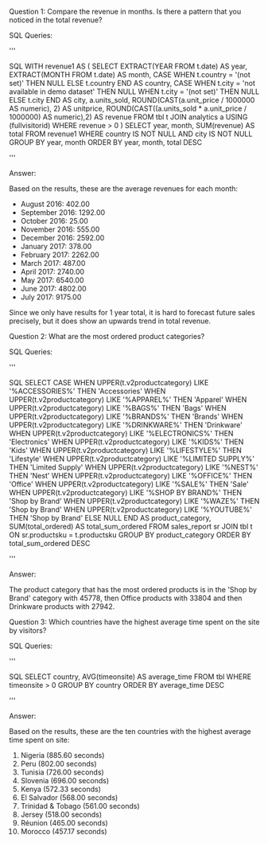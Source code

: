 Question 1: Compare the revenue in months. Is there a pattern that you noticed in the total revenue?

SQL Queries:

'''

SQL
WITH revenue1 AS
(
SELECT 
	EXTRACT(YEAR FROM t.date) AS year,
	EXTRACT(MONTH FROM t.date) AS month,
	CASE WHEN t.country = '(not set)' THEN NULL 
	ELSE t.country 
	END AS country, 
	CASE WHEN t.city = 'not available in demo dataset' THEN NULL 
	WHEN t.city = '(not set)' THEN NULL 		
	ELSE t.city 
	END AS city,
	a.units_sold, 
	ROUND(CAST(a.unit_price / 1000000 AS numeric), 2) AS unitprice, 
	ROUND(CAST((a.units_sold * a.unit_price / 1000000) AS numeric),2) AS revenue
FROM tbl t
JOIN analytics a
USING (fullvisitorid)
WHERE revenue > 0
)
SELECT year, month, SUM(revenue) AS total
FROM revenue1
WHERE country IS NOT NULL
AND city IS NOT NULL
GROUP BY year, month
ORDER BY year, month, total DESC

'''

Answer: 

Based on the results, these are the average revenues for each month:

- August 2016: 402.00
- September 2016: 1292.00
- October 2016: 25.00
- November 2016: 555.00
- December 2016: 2592.00
- January 2017: 378.00
- February 2017: 2262.00
- March 2017: 487.00
- April 2017: 2740.00
- May 2017: 6540.00
- June 2017: 4802.00
- July 2017: 9175.00

Since we only have results for 1 year total, it is hard to forecast future sales precisely, but it does show an upwards trend in total revenue.


Question 2: What are the most ordered product categories?

SQL Queries:

'''

SQL
SELECT 
	CASE 
	WHEN UPPER(t.v2productcategory) LIKE '%ACCESSORIES%' THEN 'Accessories' 
	WHEN UPPER(t.v2productcategory) LIKE '%APPAREL%' THEN 'Apparel' 
	WHEN UPPER(t.v2productcategory) LIKE '%BAGS%' THEN 'Bags' 
	WHEN UPPER(t.v2productcategory) LIKE '%BRANDS%' THEN 'Brands' 
	WHEN UPPER(t.v2productcategory) LIKE '%DRINKWARE%' THEN 'Drinkware' 
	WHEN UPPER(t.v2productcategory) LIKE '%ELECTRONICS%' THEN 'Electronics' 
	WHEN UPPER(t.v2productcategory) LIKE '%KIDS%' THEN 'Kids' 
	WHEN UPPER(t.v2productcategory) LIKE '%LIFESTYLE%' THEN 'Lifestyle' 
	WHEN UPPER(t.v2productcategory) LIKE '%LIMITED SUPPLY%' THEN 'Limited Supply' 
	WHEN UPPER(t.v2productcategory) LIKE '%NEST%' THEN 'Nest' 
	WHEN UPPER(t.v2productcategory) LIKE '%OFFICE%' THEN 'Office' 
	WHEN UPPER(t.v2productcategory) LIKE '%SALE%' THEN 'Sale' 
	WHEN UPPER(t.v2productcategory) LIKE '%SHOP BY BRAND%' THEN 'Shop by Brand' 
	WHEN UPPER(t.v2productcategory) LIKE '%WAZE%' THEN 'Shop by Brand' 
	WHEN UPPER(t.v2productcategory) LIKE '%YOUTUBE%' THEN 'Shop by Brand' 
	ELSE NULL 
	END AS product_category,
	SUM(total_ordered) AS total_sum_ordered
FROM sales_report sr
JOIN tbl t
ON sr.productsku = t.productsku
GROUP BY product_category
ORDER BY total_sum_ordered DESC

'''

Answer:

The product category that has the most ordered products is in the 'Shop by Brand' category with 45778, then Office products with 33804 and then Drinkware products with 27942.


Question 3: Which countries have the highest average time spent on the site by visitors?

SQL Queries:

'''

SQL
SELECT country, AVG(timeonsite) AS average_time
FROM tbl
WHERE timeonsite > 0
GROUP BY country
ORDER BY average_time DESC

'''

Answer:

Based on the results, these are the ten countries with the highest average time spent on site:
1. Nigeria (885.60 seconds)
2. Peru (802.00 seconds)
3. Tunisia (726.00 seconds)
4. Slovenia (696.00 seconds)
5. Kenya (572.33 seconds)
6. El Salvador (568.00 seconds)
7. Trinidad & Tobago (561.00 seconds)
8. Jersey (518.00 seconds)
9. Réunion (465.00 seconds)
10. Morocco (457.17 seconds)

